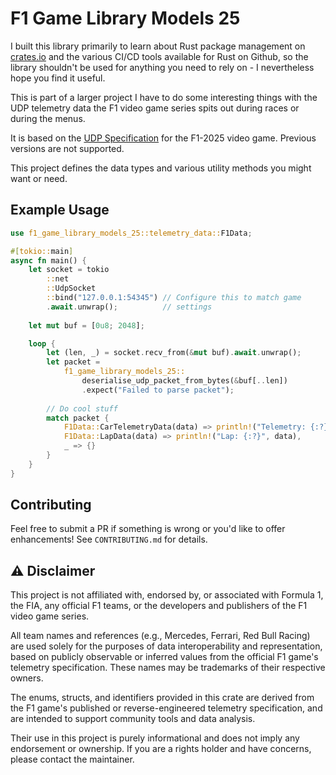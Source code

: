 # F1 Game Library Models 25

I built this library primarily to learn about Rust package management on [crates.io](https://crates.io) and the various CI/CD tools available for Rust on Github, so the library shouldn't be used for anything you need to rely on - I nevertheless hope you find it useful.

This is part of a larger project I have to do some interesting things with the UDP telemetry data the F1 video game series spits out during races or during the menus.

It is based on the [UDP Specification](https://forums.ea.com/blog/f1-games-game-info-hub-en/ea-sports%E2%84%A2-f1%C2%AE25-udp-specification/12187347) for the F1-2025 video game. Previous versions are not supported.

This project defines the data types and various utility methods you might want or need.

## Example Usage
```rust
use f1_game_library_models_25::telemetry_data::F1Data;

#[tokio::main]
async fn main() {
    let socket = tokio
        ::net
        ::UdpSocket
        ::bind("127.0.0.1:54345") // Configure this to match game   
        .await.unwrap();          // settings
    
    let mut buf = [0u8; 2048];

    loop {
        let (len, _) = socket.recv_from(&mut buf).await.unwrap();
        let packet =            
            f1_game_library_models_25::
                deserialise_udp_packet_from_bytes(&buf[..len])
                .expect("Failed to parse packet");
        
        // Do cool stuff
        match packet {
            F1Data::CarTelemetryData(data) => println!("Telemetry: {:?}", data),
            F1Data::LapData(data) => println!("Lap: {:?}", data),
            _ => {}
        }
    }
}
```

## Contributing

Feel free to submit a PR if something is wrong or you'd like to offer enhancements! See `CONTRIBUTING.md` for details.

## ⚠️ Disclaimer
This project is not affiliated with, endorsed by, or associated with Formula 1, the FIA, any official F1 teams, or the developers and publishers of the F1 video game series.

All team names and references (e.g., Mercedes, Ferrari, Red Bull Racing) are used solely for the purposes of data interoperability and representation, based on publicly observable or inferred values from the official F1 game's telemetry specification. These names may be trademarks of their respective owners.

The enums, structs, and identifiers provided in this crate are derived from the F1 game's published or reverse-engineered telemetry specification, and are intended to support community tools and data analysis.

Their use in this project is purely informational and does not imply any endorsement or ownership. If you are a rights holder and have concerns, please contact the maintainer.